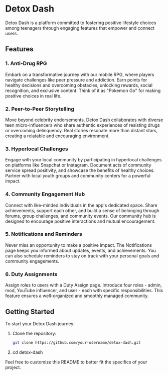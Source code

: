 # Detox Dash
Detox Dash is a platform committed to fostering positive lifestyle choices among teenagers through engaging features that empower and connect users.

## Features
### 1. Anti-Drug RPG
Embark on a transformative journey with our mobile RPG, where players navigate challenges like peer pressure and addiction. Earn points for healthy decisions and overcoming obstacles, unlocking rewards, social recognition, and exclusive content. Think of it as "Pokemon Go" for making positive choices in real life.

### 2. Peer-to-Peer Storytelling
Move beyond celebrity endorsements. Detox Dash collaborates with diverse teen micro-influencers who share authentic experiences of resisting drugs or overcoming delinquency. Real stories resonate more than distant stars, creating a relatable and encouraging environment.

### 3. Hyperlocal Challenges
Engage with your local community by participating in hyperlocal challenges on platforms like Snapchat or Instagram. Document acts of community service spread positivity, and showcase the benefits of healthy choices. Partner with local youth groups and community centers for a powerful impact.

### 4. Community Engagement Hub
Connect with like-minded individuals in the app's dedicated space. Share achievements, support each other, and build a sense of belonging through forums, group challenges, and community events. Our community hub is designed to encourage positive interactions and mutual encouragement.

### 5. Notifications and Reminders
Never miss an opportunity to make a positive impact. The Notifications page keeps you informed about updates, events, and achievements. You can also schedule reminders to stay on track with your personal goals and community engagements.

### 6. Duty Assignments
Assign roles to users with a Duty Assign page. Introduce four roles - admin, mod, YouTube influencer, and user - each with specific responsibilities. This feature ensures a well-organized and smoothly managed community.

## Getting Started

To start your Detox Dash journey:
1. Clone the repository:
   ```bash
   git clone https://github.com/your-username/detox-dash.git
2. cd detox-dash


Feel free to customize this README to better fit the specifics of your project.
